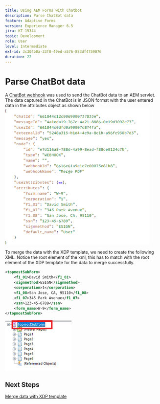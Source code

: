```yaml
---
title: Using AEM Forms with Chatbot
description: Parse ChatBot data
feature: Adaptive Forms
version: Experience Manager 6.5
jira: KT-15344
topic: Development
role: User
level: Intermediate
exl-id: 3c304b0a-33f8-49ed-a576-883df4759076
duration: 22
---
```

# Parse ChatBot data

A [ChatBot webhook](https://www.chatbot.com/help/webhooks/what-are-webhooks/) was used to send the ChatBot data to an AEM servlet.
The data captured in the ChatBot is in JSON format with the user entered data in the attributes object as shown below
![chatbot-data](assets/chat-bot-data.png)

To merge the data with the XDP template, we need to create the following XML. Notice the root element of the xml, this has to match with the root element of the XDP template for the data to merge successfully.


```xml
<topmostSubForm>
    <f1_01>David Smith</f1_01>
    <signmethod>ESIGN</signmethod>
    <corporation>1</corporation>
    <f1_08>San Jose, CA, 95110</f1_08>
    <f1_07>345 Park Avenue</f1_07>
    <ssn>123-45-6789</ssn>
    <form_name>W-9</form_name>
</topmostSubForm>

```

![xdp-template](assets/xdp-template.png)

## Next Steps

[Merge data with XDP template](./merge-data-with-template.md)

